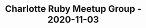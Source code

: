 ---
layout: post
title: Charlotte Ruby Meetup Group - 2020-11-03
datetime: '2020-11-03 19:00:00 -0500'
name: Charlotte Ruby Meetup Group
external_url: https://www.meetup.com/charlotte-rb/events/vtgdxrybcpbfb/
online_event: true
year_month: 2020-11
---